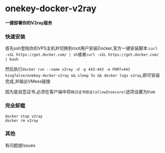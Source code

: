 # onekey-docker-v2ray

**一键部署你的V2ray服务**

### 快速安装
首先ssh登陆你的VPS主机并切换到root用户安装Docker,官方一键安装脚本:`curl -sSL https://get.docker.com/ | sh`或者`curl -sSL https://get.docker.com/ | bash`

然后执行`docker run --name v2ray -d -p 443:443 -e PORT=443 kingfalse/onekey-docker-v2ray && sleep 5s && docker logs v2ray`,即可安装完成,并输出VMess链接

因为是自签证书,必须在客户端中将`跳过证书验证(allowInsecure)`选项设置为true

### 完全卸载
```
docker stop v2ray
docker rm v2ray
```
### 其他
有问题提Issues
